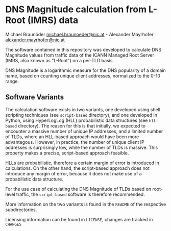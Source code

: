 # DNS Magnitude calculation from L-Root (IMRS) data

Michael Braunöder <michael.braunoeder@nic.at> - Alexander Mayrhofer <alexander.mayrhofer@nic.at>

The software contained in this repository was developed to calculate DNS Magnitude values from traffic data of the ICANN Managed Root Server (IMRS, also known as "L-Root") on a per-TLD basis.

DNS Magnitude is a logarithmic measure for the DNS popularity of a domain name, based on counting unique client addresses, normalized to the 0-10 range.

## Software Variants

The calculation software exists in two variants, one developed using shell scripting techniques (see `script-based` directory), and one developed in Python, using HyperLogLog (HLL) probabilistic data structures (see `hll-based` directory). The reason for this is that initially, we expected to encounter a massive number of unique IP addresses, and a limited number of TLDs, where an HLL-based approach would have been more advantegous. However, in practice, the number of unique client IP addresses is surprisingly low, while the number of TLDs is massive. This property makes a precise, script-based approach feasible.

HLLs are probabilistic, therefore a certain margin of error is introduced in calculations. On the other hand, the script-based approach does not introduce any margin of error, because it does not make use of a probabilistic data structure. 

For the use case of calculating the DNS Magnitude of TLDs based on root-level traffic, the `script-based` software is therefore recommended.

More information on the two variants is found in the `README` of the respective subdirectories.

Licensing information can be found in `LICENSE`, changes are tracked in `CHANGES`

